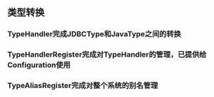 ## 类型转换
### TypeHandler完成JDBCType和JavaType之间的转换
### TypeHandlerRegister完成对TypeHandler的管理，已提供给Configuration使用
### TypeAliasRegister完成对整个系统的别名管理